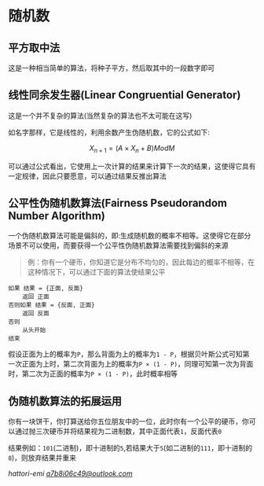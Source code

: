 # 随机数

## 平方取中法
这是一种相当简单的算法，将种子平方，然后取其中的一段数字即可

## 线性同余发生器(Linear Congruential Generator)

这是一个并不复杂的算法(当然复杂的算法也不太可能在这写)

如名字那样，它是线性的，利用余数产生伪随机数，它的公式如下:

$$
X_{n+1} = (A \times X_n + B) Mod M
$$

可以通过公式看出，它使用上一次计算的结果来计算下一次的结果，这使得它具有一定规律，因此只要愿意，可以通过结果反推出算法

## 公平性伪随机数算法(Fairness Pseudorandom Number Algorithm)
一个伪随机数算法可能是偏斜的，即:生成随机数的概率不相等。这使得它在部分场景不可以使用，而要获得一个公平性伪随机数算法需要找到偏斜的来源

> 例：你有一个硬币，你知道它是分布不均匀的，因此每边的概率不相等，在这种情况下，可以通过下面的算法使结果公平

``` 
如果 结果 = {正面, 反面}
    返回 正面
否则如果 结果 = {反面, 正面}
    返回 反面
否则
    从头开始
结束
```

假设正面为上的概率为`P`，那么背面为上的概率为`1 - P`，根据贝叶斯公式可知第一次正面为上时，第二次背面为上的概率为`P × (1 - P)`，同理可知第一次为背面时，第二次为正面的概率为`P × (1 - P)`，此时概率相等

## 伪随机数算法的拓展运用

你有一块饼干，你打算送给你五位朋友中的一位，此时你有一个公平的硬币，你可以通过抛三次硬币并将结果视为二进制数，其中正面代表`1`，反面代表`0`

结果例如：`101`(二进制)，即十进制的`5`,若结果大于`5`(如二进制的`111`，即十进制的`8`)，则放弃结果并重来

*hattori-emi <a7b8i06c49@outlook.com>*